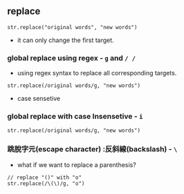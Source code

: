 ## replace
```
str.replace("original words", "new words")
```
- it can only change the first target.

### global replace using regex - `g` and `/ /`
- using regex syntax to replace all corresponding targets.
```
str.replace(/original words/g, "new words")
```
- case sensetive

### global replace with case Insensetive - `i`
```
str.replace(/original words/g, "new words")
```

### 跳脫字元(escape character) :反斜線(backslash) - `\` 
- what if we want to replace a parenthesis?

```
// replace "()" with "o"
str.replace(/\(\)/g, "o")
```
